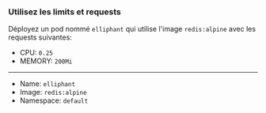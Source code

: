 
### Utilisez les limits et requests

Déployez un pod nommé `elliphant` qui utilise l'image `redis:alpine` avec les requests suivantes:

- CPU: `0.25`
- MEMORY: `200Mi`

---
  
- Name:  `elliphant` 
- Image: `redis:alpine`
- Namespace: `default` 

